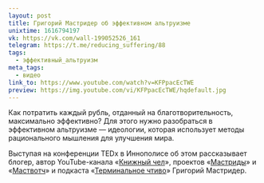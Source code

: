 ```yaml
---
layout: post
title: Григорий Мастридер об эффективном альтруизме
unixtime: 1616794197
vk: https://vk.com/wall-199052526_161
telegram: https://t.me/reducing_suffering/88
tags:
  - эффективный_альтруизм
meta_tags:
  - видео
link_to: https://www.youtube.com/watch?v=KFPpacEcTWE
preview: https://img.youtube.com/vi/KFPpacEcTWE/hqdefault.jpg
---
```

Как потратить каждый рубль, отданный на благотворительность, максимально эффективно? Для этого нужно разобраться в эффективном альтруизме — идеологии, которая использует методы рационального мышления для улучшения мира. 

Выступая на конференции TEDx в Иннополисе об этом рассказывает блогер, автор YouTube-канала «[Книжный чел](https://www.youtube.com/%D0%9A%D0%BD%D0%B8%D0%B6%D0%BD%D1%8B%D0%B9%D0%A7%D0%B5%D0%BB)», проектов «[Мастриды](https://vk.com/mustreads)» и «[Маствотч](https://vk.com/must.watch)» и подкаста «[Терминальное чтиво](https://podcasts.apple.com/ru/podcast/%D1%82%D0%B5%D1%80%D0%BC%D0%B8%D0%BD%D0%B0%D0%BB%D1%8C%D0%BD%D0%BE%D0%B5-%D1%87%D1%82%D0%B8%D0%B2%D0%BE/id1363260923)» Григорий Мастридер.